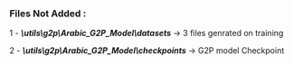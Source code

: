 ### Files Not Added :

1 - ***\utils\g2p\Arabic_G2P_Model\datasets*** -> 3 files genrated on training

2 - ***\utils\g2p\Arabic_G2P_Model\checkpoints***  -> G2P model Checkpoint
